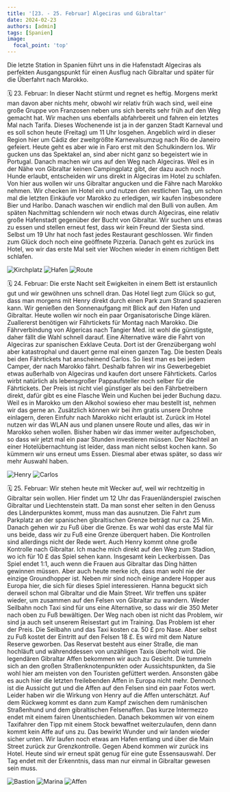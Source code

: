 ```yaml
---
title: '[23. - 25. Februar] Algeciras und Gibraltar'
date: 2024-02-23
authors: [admin]
tags: [Spanien]
image:
  focal_point: 'top'
---
```

Die letzte Station in Spanien führt uns in die Hafenstadt Algeciras als perfekten Ausgangspunkt für einen Ausflug nach Gibraltar und später für die Überfahrt nach Marokko.

<!--more-->

🗓️ 23. Februar: In dieser Nacht stürmt und regnet es heftig. Morgens merkt man davon aber nichts mehr, obwohl wir relativ früh wach sind, weil eine große Gruppe von Franzosen neben uns sich bereits sehr früh auf den Weg gemacht hat. Wir machen uns ebenfalls abfahrbereit und fahren ein letztes Mal nach Tarifa. Dieses Wochenende ist ja in der ganzen Stadt Karneval und es soll schon heute (Freitag) um 11 Uhr losgehen. Angeblich wird in dieser Region hier um Cádiz der zweitgrößte Karnevalsumzug nach Rio de Janeiro gefeiert. Heute geht es aber wie in Faro erst mit den Schulkindern los. Wir gucken uns das Spektakel an, sind aber nicht ganz so begeistert wie in Portugal. Danach machen wir uns auf den Weg nach Algeciras. Weil es in der Nähe von Gibraltar keinen Campingplatz gibt, der dazu auch noch Hunde erlaubt, entscheiden wir uns direkt in Algeciras im Hotel zu schlafen. Von hier aus wollen wir uns Gibraltar angucken und die Fähre nach Marokko nehmen. Wir checken im Hotel ein und nutzen den restlichen Tag, um schon mal die letzten Einkäufe vor Marokko zu erledigen, wir kaufen insbesondere Bier und Haribo. Danach waschen wir endlich mal den Bulli von außen. Am späten Nachmittag schlendern wir noch etwas durch Algeciras, eine relativ große Hafenstadt gegenüber der Bucht von Gibraltar. Wir suchen uns etwas zu essen und stellen erneut fest, dass wir kein Freund der Siesta sind. Selbst um 19 Uhr hat noch fast jedes Restaurant geschlossen. Wir finden zum Glück doch noch eine geöffnete Pizzeria. Danach geht es zurück ins Hotel, wo wir das erste Mal seit vier Wochen wieder in einem richtigen Bett schlafen.

<img src="Kirche.jpg" alt="Kirchplatz" caption="">

<img src="Hafen.jpg" alt="Hafen" caption=" ">

<img src="Route_23.02.24.jpg" alt="Route" caption=" ">

🗓️ 24. Februar: Die erste Nacht seit Ewigkeiten in einem Bett ist erstaunlich gut und wir gewöhnen uns schnell dran. Das Hotel liegt zum Glück so gut, dass man morgens mit Henry direkt durch einen Park zum Strand spazieren kann. Wir genießen den Sonnenaufgang mit Blick auf den Hafen und Gibraltar. Heute wollen wir noch ein paar Organisatorische Dinge klären. Zuallererst benötigen wir Fährtickets für Montag nach Marokko. Die Fährverbindung von Algericas nach Tangier Med. ist wohl die günstigste, daher fällt die Wahl schnell darauf. Eine Alternative wäre die Fahrt von Algeciras zur spanischen Exklave Ceuta. Dort ist der Grenzübergang wohl aber katastrophal und dauert gerne mal einen ganzen Tag. Die besten Deals bei den Fährtickets hat anscheinend Carlos. So liest man es bei jedem Camper, der nach Marokko fährt. Deshalb fahren wir ins Gewerbegebiet etwas außerhalb von Algeciras und kaufen dort unsere Fährtickets. Carlos wirbt natürlich als lebensgroßer Pappaufsteller noch selber für die Fährtickets. Der Preis ist nicht viel günstiger als bei den Fährbetreibern direkt, dafür gibt es eine Flasche Wein und Kuchen bei jeder Buchung dazu. Weil es in Marokko um den Alkohol sowieso eher mau bestellt ist, nehmen wir das gerne an. Zusätzlich können wir bei ihm gratis unsere Drohne einlagern, deren Einfuhr nach Marokko nicht erlaubt ist. Zurück im Hotel nutzen wir das WLAN aus und planen unsere Route und alles, das wir in Marokko sehen wollen. Bisher haben wir das immer weiter aufgeschoben, so dass wir jetzt mal ein paar Stunden investieren müssen. Der Nachteil an einer Hotelübernachtung ist leider, dass man nicht selbst kochen kann. So kümmern wir uns erneut ums Essen. Diesmal aber etwas später, so dass wir mehr Auswahl haben.

<img src="Henry.jpg" alt="Henry" caption="">

<img src="Carlos.jpg" alt="Carlos" caption="">

🗓️ 25. Februar: Wir stehen heute mit Wecker auf, weil wir rechtzeitig in Gibraltar sein wollen. Hier findet um 12 Uhr das Frauenländerspiel zwischen Gibraltar und Liechtenstein statt. Da man sonst eher selten in den Genuss des Länderpunktes kommt, muss man das ausnutzen. Die Fahrt zum Parkplatz an der spanischen gibraltischen Grenze beträgt nur ca. 25 Min. Danach gehen wir zu Fuß über die Grenze. Es war wohl das erste Mal für uns beide, dass wir zu Fuß eine Grenze überquert haben. Die Kontrollen sind allerdings nicht der Rede wert. Auch Henry kommt ohne große Kontrolle nach Gibraltar. Ich mache mich direkt auf den Weg zum Stadion, wo ich für 10 £ das Spiel sehen kann. Insgesamt kein Leckerbissen. Das Spiel endet 1:1, auch wenn die Frauen aus Gibraltar das Ding hätten gewinnen müssen. Aber auch heute merke ich, dass man wohl nie der einzige Groundhopper ist. Neben mir sind noch einige andere Hopper aus Europa hier, die sich für dieses Spiel interessieren. Hanna beguckt sich derweil schon mal Gibraltar und die Main Street. Wir treffen uns später wieder, um zusammen auf den Felsen von Gibraltar zu wandern. Weder Seilbahn noch Taxi sind für uns eine Alternative, so dass wir die 350 Meter nach oben zu Fuß bewältigen. Der Weg nach oben ist nicht das Problem, wir sind ja auch seit unserem Reisestart gut im Training. Das Problem ist eher der Preis. Die Seilbahn und das Taxi kosten ca. 50 £ pro Nase. Aber selbst zu Fuß kostet der Eintritt auf den Felsen 18 £. Es wird mit dem Nature Reserve geworben. Das Reservat besteht aus einer Straße, die man hochläuft und währenddessen von unzähligen Taxis überholt wird. Die legendären Gibraltar Affen bekommen wir auch zu Gesicht. Die tummeln sich an den großen Straßenknotenpunkten oder Aussichtspunkten, da Sie wohl hier am meisten von den Touristen gefüttert werden. Ansonsten gäbe es auch hier die letzten freilebenden Affen in Europa nicht mehr. Dennoch ist die Aussicht gut und die Affen auf den Felsen sind ein paar Fotos wert. Leider haben wir die Wirkung von Henry auf die Affen unterschätzt. Auf dem Rückweg kommt es dann zum Kampf zwischen dem rumänischen Straßenhund und dem gibraltischen Felsenaffen. Das kurze Intermezzo endet mit einem fairen Unentschieden. Danach bekommen wir von einem Taxifahrer den Tipp mit einem Stock bewaffnet weiterzulaufen, denn dann kommt kein Affe auf uns zu. Das bewirkt Wunder und wir landen wieder sicher unten. Wir laufen noch etwas am Hafen entlang und über die Main Street zurück zur Grenzkontrolle. Gegen Abend kommen wir zurück ins Hotel. Heute sind wir erneut spät genug für eine gute Essensauswahl. Der Tag endet mit der Erkenntnis, dass man nur einmal in Gibraltar gewesen sein muss.

<img src="Bastion.jpg" alt="Bastion" caption="">

<img src="Marina.jpg" alt="Marina" caption="">

<img src="Affen.jpg" alt="Affen" caption="">